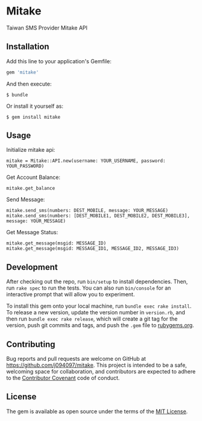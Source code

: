 # Mitake

Taiwan SMS Provider Mitake API

## Installation

Add this line to your application's Gemfile:

```ruby
gem 'mitake'
```

And then execute:

    $ bundle

Or install it yourself as:

    $ gem install mitake

## Usage

Initialize mitake api:
    
    mitake = Mitake::API.new(username: YOUR_USERNAME, password: YOUR_PASSWORD)

Get Account Balance:
    
    mitake.get_balance

Send Message:

    mitake.send_sms(numbers: DEST_MOBILE, message: YOUR_MESSAGE)
    mitake.send_sms(numbers: [DEST_MOBILE1, DEST_MOBILE2, DEST_MOBILE3], message: YOUR_MESSAGE)

Get Message Status:

    mitake.get_message(msgid: MESSAGE_ID)
    mitake.get_message(msgid: MESSAGE_ID1, MESSAGE_ID2, MESSAGE_ID3)

## Development

After checking out the repo, run `bin/setup` to install dependencies. Then, run `rake spec` to run the tests. You can also run `bin/console` for an interactive prompt that will allow you to experiment.

To install this gem onto your local machine, run `bundle exec rake install`. To release a new version, update the version number in `version.rb`, and then run `bundle exec rake release`, which will create a git tag for the version, push git commits and tags, and push the `.gem` file to [rubygems.org](https://rubygems.org).

## Contributing

Bug reports and pull requests are welcome on GitHub at https://github.com/j094097/mitake. This project is intended to be a safe, welcoming space for collaboration, and contributors are expected to adhere to the [Contributor Covenant](http://contributor-covenant.org) code of conduct.


## License

The gem is available as open source under the terms of the [MIT License](http://opensource.org/licenses/MIT).

